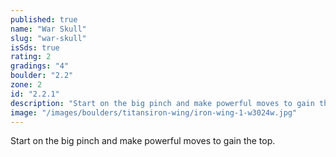 ```yaml
---
published: true
name: "War Skull"
slug: "war-skull"
isSds: true
rating: 2
gradings: "4"
boulder: "2.2"
zone: 2
id: "2.2.1"
description: "Start on the big pinch and make powerful moves to gain the top."
image: "/images/boulders/titansiron-wing/iron-wing-1-w3024w.jpg"
---
```


Start on the big pinch and make powerful moves to gain the top.
